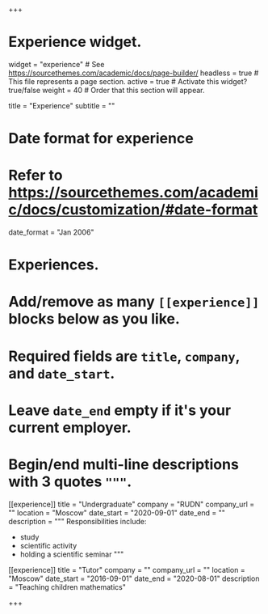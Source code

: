 +++
# Experience widget.
widget = "experience"  # See https://sourcethemes.com/academic/docs/page-builder/
headless = true  # This file represents a page section.
active = true  # Activate this widget? true/false
weight = 40  # Order that this section will appear.

title = "Experience"
subtitle = ""

# Date format for experience
#   Refer to https://sourcethemes.com/academic/docs/customization/#date-format
date_format = "Jan 2006"

# Experiences.
#   Add/remove as many `[[experience]]` blocks below as you like.
#   Required fields are `title`, `company`, and `date_start`.
#   Leave `date_end` empty if it's your current employer.
#   Begin/end multi-line descriptions with 3 quotes `"""`.
[[experience]]
  title = "Undergraduate"
  company = "RUDN"
  company_url = ""
  location = "Moscow"
  date_start = "2020-09-01"
  date_end = ""
  description = """
  Responsibilities include:
  
  * study
  * scientific activity
  * holding a scientific seminar
  """

[[experience]]
  title = "Tutor"
  company = ""
  company_url = ""
  location = "Moscow"
  date_start = "2016-09-01"
  date_end = "2020-08-01"
  description = "Teaching children mathematics"

+++
